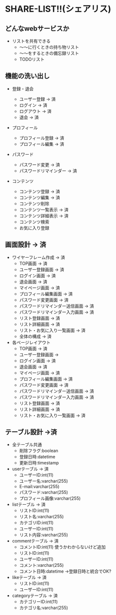 # SHARE-LIST!!(シェアリス)

## どんなwebサービスか
- リストを共有できる
    - ～～に行くときの持ち物リスト
    - ～～をするときの備忘録リスト
    - TODOリスト

## 機能の洗い出し
- 登録・退会
    - ユーザー登録 → 済
    - ログイン → 済
    - ログアウト → 済
    - 退会 → 済

- プロフィール
    - プロフィール登録 → 済
    - プロフィール編集 → 済

- パスワード
    - パスワード変更 → 済
    - パスワードリマインダー → 済

- コンテンツ
    - コンテンツ登録 → 済
    - コンテンツ編集 → 済
    - コンテンツ削除
    - コンテンツ一覧表示 → 済
    - コンテンツ詳細表示 → 済
    - コンテンツ検索
    - お気に入り登録

## 画面設計 → 済
- ワイヤーフレーム作成 → 済
    - TOP画面 → 済
    - ユーザー登録画面 → 済
    - ログイン画面 → 済
    - 退会画面 → 済
    - マイページ画面 → 済
    - プロフィール編集画面 → 済
    - パスワード変更画面 → 済
    - パスワードリマインダー送信画面 → 済
    - パスワードリマインダー入力画面 → 済
    - リスト登録画面 → 済
    - リスト詳細画面 → 済
    - リスト・お気に入り一覧画面 → 済
    - 全体の構成 → 済
- 各ページレイアウト
    - TOP画面 → 済
    - ユーザー登録画面 → 
    - ログイン画面 → 済
    - 退会画面 → 済
    - マイページ画面 → 済
    - プロフィール編集画面 → 済
    - パスワード変更画面 → 済
    - パスワードリマインダー送信画面 → 済
    - パスワードリマインダー入力画面 → 済
    - リスト登録画面 → 済
    - リスト詳細画面 → 済
    - リスト・お気に入り一覧画面 → 済

## テーブル設計 →済
- 全テーブル共通
    - 削除フラグ:boolean
    - 登録日時:datetime
    - 更新日時:timestamp
- userテーブル → 済
    - ユーザーID:int(11)
    - ユーザー名:varchar(255)
    - E-mail:varchar(255)
    - パスワード:varchar(255)
    - プロフィール画像:varchar(255)
- listテーブル → 済
    - リストID:int(11)
    - リスト名:varchar(255)
    - カテゴリID:int(11)
    - ユーザーID:int(11)
    - リスト内容:varchar(255)
- commentテーブル → 済
    - コメントID:int(11) 使うかわからないけど追加
    - リストID:int(11)
    - ユーザーID:int(11)
    - コメント:varchar(255)
    - コメント日時:datetime →登録日時と統合でOK?
- likeテーブル → 済
    - リストID:int(11)
    - ユーザーID:int(11)
- categoryテーブル → 済
    - カテゴリーID:int(11)
    - カテゴリ名:varchar(255)